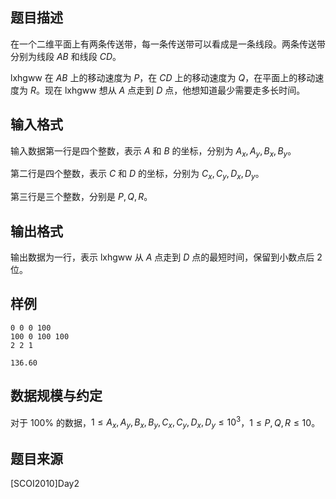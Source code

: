 ## 题目描述

在一个二维平面上有两条传送带，每一条传送带可以看成是一条线段。两条传送带分别为线段 $AB$ 和线段 $CD$。

lxhgww 在 $AB$ 上的移动速度为 $P$，在 $CD$ 上的移动速度为 $Q$，在平面上的移动速度为 $R$。现在 lxhgww 想从 $A$ 点走到 $D$ 点，他想知道最少需要走多长时间。

## 输入格式

输入数据第一行是四个整数，表示 $A$ 和 $B$ 的坐标，分别为 $A_x,A_y,B_x,B_y$。

第二行是四个整数，表示 $C$ 和 $D$ 的坐标，分别为 $C_x,C_y,D_x,D_y$。

第三行是三个整数，分别是 $P,Q,R$。

## 输出格式

输出数据为一行，表示 lxhgww 从 $A$ 点走到 $D$ 点的最短时间，保留到小数点后 $2$ 位。

## 样例

```input1
0 0 0 100
100 0 100 100
2 2 1
```
```output1
136.60
```

## 数据规模与约定

对于 $100\%$ 的数据，$1\le A_x,A_y,B_x,B_y,C_x,C_y,D_x,D_y\le 10^3$，$1\le P,Q,R\le 10$。

## 题目来源

[SCOI2010]Day2


